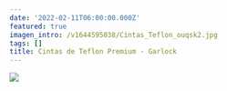 ```yaml
---
date: '2022-02-11T06:00:00.000Z'
featured: true
imagen_intro: /v1644595038/Cintas_Teflon_ouqsk2.jpg
tags: []
title: Cintas de Teflon Premium - Garlock
---
```



![](https://res.cloudinary.com/novatec/v1644595038/Cintas_Teflon_ouqsk2.jpg)
